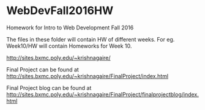 # WebDevFall2016HW
Homework for Intro to Web Development Fall 2016 

The files in these folder will contain HW of different weeks. For eg. Week10/HW will contain Homeworks for Week 10. 

http://sites.bxmc.poly.edu/~krishnagaire/ 

Final Project can be found at http://sites.bxmc.poly.edu/~krishnagaire/FinalProject/index.html

Final Project blog can be found at http://sites.bxmc.poly.edu/~krishnagaire/FinalProject/finalprojectblog/index.html
